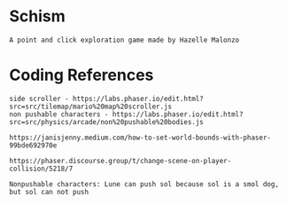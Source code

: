 # Schism
    A point and click exploration game made by Hazelle Malonzo 


# Coding References 
    side scroller - https://labs.phaser.io/edit.html?src=src/tilemap/mario%20map%20scroller.js 
    non pushable characters - https://labs.phaser.io/edit.html?src=src/physics/arcade/non%20pushable%20bodies.js 

    https://janisjenny.medium.com/how-to-set-world-bounds-with-phaser-99bde692970e 

    https://phaser.discourse.group/t/change-scene-on-player-collision/5218/7 

    Nonpushable characters: Lune can push sol because sol is a smol dog, but sol can not push 
